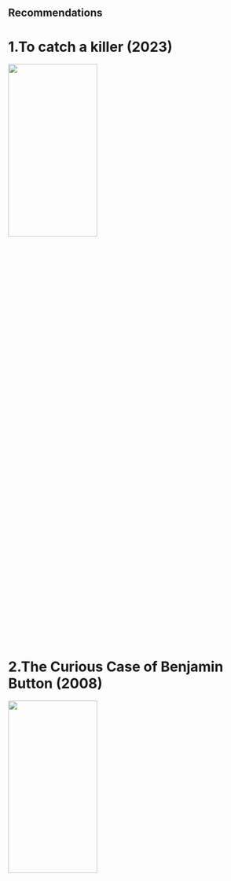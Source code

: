 ## Recommendations

# 1.To catch a killer (2023)
 <img  src="https://m.media-amazon.com/images/M/MV5BNDY5MzM1MmItNTExZC00N2NlLWI1NjctOTNlYzIyYTg0NGNkXkEyXkFqcGdeQXVyMTA3MDk2NDg2._V1_FMjpg_UX1000_.jpg"  width="60%" height="30%">
 <!-- ![To catch a killer (2023)](https://m.media-amazon.com/images/M/MV5BNDY5MzM1MmItNTExZC00N2NlLWI1NjctOTNlYzIyYTg0NGNkXkEyXkFqcGdeQXVyMTA3MDk2NDg2._V1_FMjpg_UX1000_.jpg) -->


# 2.The Curious Case of Benjamin Button (2008)
<img  src="https://encrypted-tbn0.gstatic.com/images?q=tbn:ANd9GcSKer6rjKitNDXww_VF2NfhSRzs2pVCxRA_qIzXXxIdDvcgQZxKk4BtOAU617G5tiOOagM&usqp=CAU"  width="60%" height="30%">